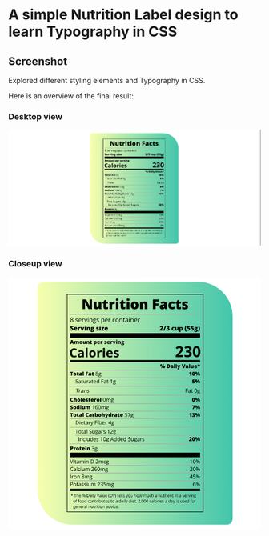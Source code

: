 # A simple Nutrition Label design to learn Typography in CSS

## Screenshot

Explored different styling elements and Typography in CSS.

Here is an overview of the final result:

### Desktop view

![Desktop View](./assets/images/web-view.png)

### Closeup view

![Small View](./assets/images/small-view.png)
